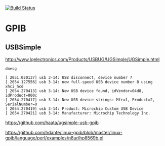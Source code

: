 [![Build Status](https://travis-ci.org/drom/GPIB.svg)](https://travis-ci.org/drom/GPIB)
# GPIB

## USBSimple

http://www.lqelectronics.com/Products/USBUG/UGSimple/UGSimple.html

`dmesg`

```
[ 2051.020137] usb 3-14: USB disconnect, device number 7
[ 2054.127556] usb 3-14: new full-speed USB device number 8 using xhci_hcd
[ 2054.270413] usb 3-14: New USB device found, idVendor=04d8, idProduct=000c
[ 2054.270417] usb 3-14: New USB device strings: Mfr=1, Product=2, SerialNumber=0
[ 2054.270419] usb 3-14: Product: Microchip Custom USB Device
[ 2054.270421] usb 3-14: Manufacturer: Microchip Technology Inc.
```

https://github.com/haata/ugsimple-usb-gpib

https://github.com/hdante/linux-gpib/blob/master/linux-gpib/language/perl/examples/n8ur/hp8569b.pl
